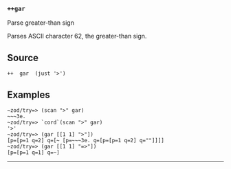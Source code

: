 ### `++gar`

Parse greater-than sign

Parses ASCII character 62, the greater-than sign.

Source
------

    ++  gar  (just '>')

Examples
--------

    ~zod/try=> (scan ">" gar)
    ~~~3e.
    ~zod/try=> `cord`(scan ">" gar)
    '>'
    ~zod/try=> (gar [[1 1] ">"])
    [p=[p=1 q=2] q=[~ [p=~~~3e. q=[p=[p=1 q=2] q=""]]]]
    ~zod/try=> (gar [[1 1] "=>"])
    [p=[p=1 q=1] q=~]



***
